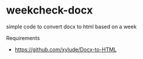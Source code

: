 # weekcheck-docx
simple code to convert docx to html based on a week

Requirements
 - https://github.com/xylude/Docx-to-HTML
